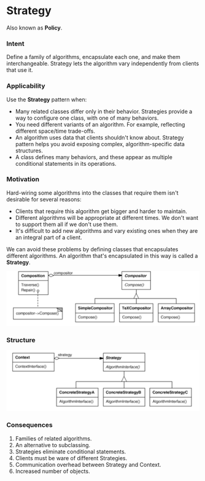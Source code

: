# Strategy

Also known as __Policy__.

### Intent

Define a family of algorithms, encapsulate each one, and make them interchangeable. Strategy lets the algorithm vary independently from clients that use it.

### Applicability

Use the __Strategy__ pattern when:
* Many related classes differ only in their behavior. Strategies provide a way to configure one class, with one of many behaviors.
* You need different variants of an algorithm. For example, reflecting different space/time trade-offs.
* An algorithm uses data that clients shouldn't know about. Strategy pattern helps you avoid exposing complex, algorithm-specific data structures.
* A class defines many behaviors, and these appear as multiple conditional statements in its operations.

### Motivation

Hard-wiring some algorithms into the classes that require them isn't desirable for several reasons:
* Clients that require this algorithm get bigger and harder to maintain.
* Different algorithms will be appropriate at different times. We don't want to support them all if we don't use them.
* It's difficult to add new algorithms and vary existing ones when they are an integral part of a client.

We can avoid these problems by defining classes that encapsulates different algorithms. An algorithm that's encapsulated in this way is called a __Strategy__.

![strategy example](./strategy-example.png)

### Structure

![strategy structure](./strategy-structure.png)

### Consequences

1. Families of related algorithms.
2. An alternative to subclassing.
3. Strategies eliminate conditional statements.
4. Clients must be ware of different Strategies.
5. Communication overhead between Strategy and Context.
6. Increased number of objects.
